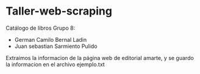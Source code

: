# Taller-web-scraping

Catálogo de libros
Grupo 8:
- German Camilo Bernal Ladin
- Juan sebastian Sarmiento Pulido

Extraimos la informacion de la página web de editorial amarte, y se guardo la informacion en el archivo ejemplo.txt
